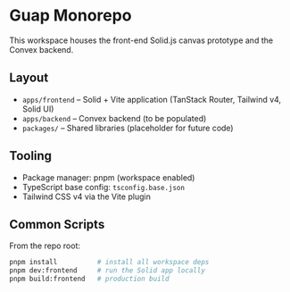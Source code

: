 # Guap Monorepo

This workspace houses the front-end Solid.js canvas prototype and the Convex backend.

## Layout

- `apps/frontend` – Solid + Vite application (TanStack Router, Tailwind v4, Solid UI)
- `apps/backend` – Convex backend (to be populated)
- `packages/` – Shared libraries (placeholder for future code)

## Tooling

- Package manager: pnpm (workspace enabled)
- TypeScript base config: `tsconfig.base.json`
- Tailwind CSS v4 via the Vite plugin

## Common Scripts

From the repo root:

```bash
pnpm install          # install all workspace deps
pnpm dev:frontend     # run the Solid app locally
pnpm build:frontend   # production build
```

